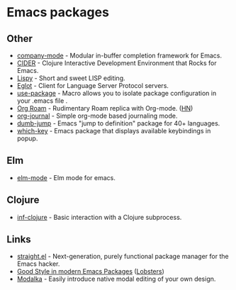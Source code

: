 # Emacs packages

## Other

* [company-mode](https://github.com/company-mode/company-mode) - Modular in-buffer completion framework for Emacs.
* [CIDER](https://github.com/clojure-emacs/cider) - Clojure Interactive Development Environment that Rocks for Emacs.
* [Lispy](https://github.com/abo-abo/lispy) - Short and sweet LISP editing.
* [Eglot](https://github.com/joaotavora/eglot) - Client for Language Server Protocol servers.
* [use-package](https://github.com/jwiegley/use-package) - Macro allows you to isolate package configuration in your .emacs file .
* [Org Roam](https://github.com/jethrokuan/org-roam) - Rudimentary Roam replica with Org-mode. \([HN](https://news.ycombinator.com/item?id=22767658)\)
* [org-journal](https://github.com/bastibe/org-journal) - Simple org-mode based journaling mode.
* [dumb-jump](https://github.com/jacktasia/dumb-jump) - Emacs "jump to definition" package for 40+ languages.
* [which-key](https://github.com/justbur/emacs-which-key) - Emacs package that displays available keybindings in popup.

## Elm

* [elm-mode](https://github.com/jcollard/elm-mode) - Elm mode for emacs.

## Clojure

* [inf-clojure](https://github.com/clojure-emacs/inf-clojure) - Basic interaction with a Clojure subprocess.

## Links

* [straight.el](https://github.com/raxod502/straight.el) - Next-generation, purely functional package manager for the Emacs hacker.
* [Good Style in modern Emacs Packages](https://zge.us.to/emacs-style.html) \([Lobsters](https://lobste.rs/s/8yvyz9/good_style_modern_emacs_packages)\)
* [Modalka](https://github.com/mrkkrp/modalka) - Easily introduce native modal editing of your own design.

